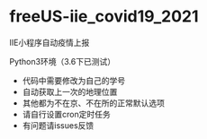 # freeUS-iie_covid19_2021
IIE小程序自动疫情上报

Python3环境（3.6下已测试）
* 代码中需要修改为自己的学号
* 自动获取上一次的地理位置
* 其他都为不在京、不在所的正常默认选项
* 请自行设置cron定时任务
* 有问题请issues反馈

